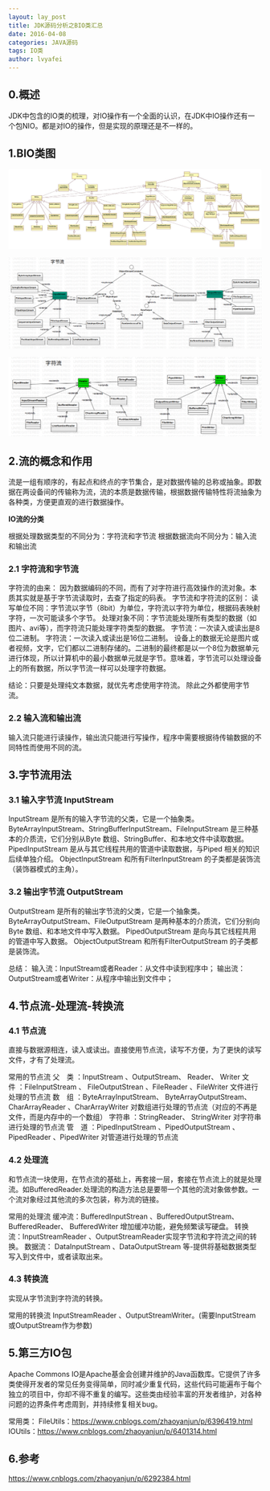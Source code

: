 ```yaml
---
layout: lay_post
title: JDK源码分析之BIO类汇总
date: 2016-04-08
categories: JAVA源码
tags: IO类
author: lvyafei
---
```


## 0.概述

JDK中包含的IO类的梳理，对IO操作有一个全面的认识，在JDK中IO操作还有一个包NIO。都是对IO的操作，但是实现的原理还是不一样的。
<!-- more -->

## 1.BIO类图

![BIO类图](/images/java源码/BIO-类图.jpg)

![BIO-字节流](/images/java源码/BIO-字节流.png)

![BIO-字节流](/images/java源码/BIO-字符流.png)

## 2.流的概念和作用

流是一组有顺序的，有起点和终点的字节集合，是对数据传输的总称或抽象。即数据在两设备间的传输称为流，流的本质是数据传输，根据数据传输特性将流抽象为各种类，方便更直观的进行数据操作。

**IO流的分类**

根据处理数据类型的不同分为：字符流和字节流
根据数据流向不同分为：输入流和输出流

### 2.1 字符流和字节流

字符流的由来： 因为数据编码的不同，而有了对字符进行高效操作的流对象。本质其实就是基于字节流读取时，去查了指定的码表。 
字节流和字符流的区别：
读写单位不同：字节流以字节（8bit）为单位，字符流以字符为单位，根据码表映射字符，一次可能读多个字节。
处理对象不同：字节流能处理所有类型的数据（如图片、avi等），而字符流只能处理字符类型的数据。
字节流：一次读入或读出是8位二进制。
字符流：一次读入或读出是16位二进制。
设备上的数据无论是图片或者视频，文字，它们都以二进制存储的。二进制的最终都是以一个8位为数据单元进行体现，所以计算机中的最小数据单元就是字节。意味着，字节流可以处理设备上的所有数据，所以字节流一样可以处理字符数据。

结论：只要是处理纯文本数据，就优先考虑使用字符流。 除此之外都使用字节流。

### 2.2 输入流和输出流

输入流只能进行读操作，输出流只能进行写操作，程序中需要根据待传输数据的不同特性而使用不同的流。

## 3.字节流用法

### 3.1 输入字节流 InputStream

InputStream 是所有的输入字节流的父类，它是一个抽象类。
ByteArrayInputStream、StringBufferInputStream、FileInputStream 是三种基本的介质流，它们分别从Byte 数组、StringBuffer、和本地文件中读取数据。
PipedInputStream 是从与其它线程共用的管道中读取数据，与Piped 相关的知识后续单独介绍。
ObjectInputStream 和所有FilterInputStream 的子类都是装饰流（装饰器模式的主角）。

### 3.2 输出字节流 OutputStream

OutputStream 是所有的输出字节流的父类，它是一个抽象类。
ByteArrayOutputStream、FileOutputStream 是两种基本的介质流，它们分别向Byte 数组、和本地文件中写入数据。
PipedOutputStream 是向与其它线程共用的管道中写入数据。
ObjectOutputStream 和所有FilterOutputStream 的子类都是装饰流。

总结：
输入流：InputStream或者Reader：从文件中读到程序中；
输出流：OutputStream或者Writer：从程序中输出到文件中；

## 4.节点流-处理流-转换流

### 4.1 节点流

直接与数据源相连，读入或读出。直接使用节点流，读写不方便，为了更快的读写文件，才有了处理流。

常用的节点流
父　类 ：InputStream 、OutputStream、 Reader、 Writer
文　件 ：FileInputStream 、 FileOutputStrean 、FileReader 、FileWriter 文件进行处理的节点流
数　组 ：ByteArrayInputStream、 ByteArrayOutputStream、 CharArrayReader 、CharArrayWriter 
对数组进行处理的节点流（对应的不再是文件，而是内存中的一个数组）
字符串 ：StringReader、 StringWriter 对字符串进行处理的节点流
管　道 ：PipedInputStream 、PipedOutputStream 、PipedReader 、PipedWriter 对管道进行处理的节点流

### 4.2 处理流

和节点流一块使用，在节点流的基础上，再套接一层，套接在节点流上的就是处理流。如BufferedReader.处理流的构造方法总是要带一个其他的流对象做参数。一个流对象经过其他流的多次包装，称为流的链接。

常用的处理流
缓冲流：BufferedInputStrean 、BufferedOutputStream、 BufferedReader、 BufferedWriter 增加缓冲功能，避免频繁读写硬盘。
转换流：InputStreamReader 、OutputStreamReader实现字节流和字符流之间的转换。
数据流： DataInputStream 、DataOutputStream 等-提供将基础数据类型写入到文件中，或者读取出来。

### 4.3 转换流

实现从字节流到字符流的转换。

常用的转换流
InputStreamReader 、OutputStreamWriter。(需要InputStream或OutputStream作为参数)

## 5.第三方IO包

Apache Commons IO是Apache基金会创建并维护的Java函数库。它提供了许多类使得开发者的常见任务变得简单，同时减少重复代码，这些代码可能遍布于每个独立的项目中，你却不得不重复的编写。这些类由经验丰富的开发者维护，对各种问题的边界条件考虑周到，并持续修复相关bug。

常用类：
FileUtils：https://www.cnblogs.com/zhaoyanjun/p/6396419.html
IOUtils：https://www.cnblogs.com/zhaoyanjun/p/6401314.html

## 6.参考

https://www.cnblogs.com/zhaoyanjun/p/6292384.html
